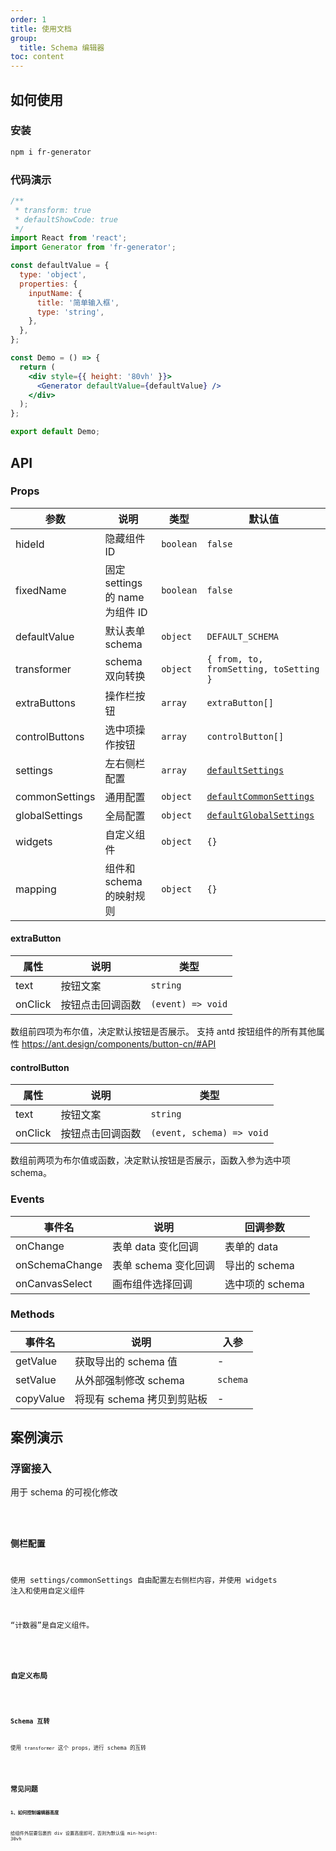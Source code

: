 ```yaml
---
order: 1
title: 使用文档
group:
  title: Schema 编辑器
toc: content
---
```


## 如何使用

### 安装

```bash
npm i fr-generator
```

### 代码演示

```jsx
/**
 * transform: true
 * defaultShowCode: true
 */
import React from 'react';
import Generator from 'fr-generator';

const defaultValue = {
  type: 'object',
  properties: {
    inputName: {
      title: '简单输入框',
      type: 'string',
    },
  },
};

const Demo = () => {
  return (
    <div style={{ height: '80vh' }}>
      <Generator defaultValue={defaultValue} />
    </div>
  );
};

export default Demo;
```

## API

### Props

| 参数           | 说明                            | 类型      | 默认值                                                                                                                          |
| -------------- | ------------------------------- | --------- | ------------------------------------------------------------------------------------------------------------------------------- |
| hideId         | 隐藏组件 ID                     | `boolean` | `false`                                                                                                                         |
| fixedName      | 固定 settings 的 name 为组件 ID | `boolean` | `false`                                                                                                                         |
| defaultValue   | 默认表单 schema                 | `object`  | `DEFAULT_SCHEMA`                                                                                                                |
| transformer    | schema 双向转换                 | `object`  | `{ from, to, fromSetting, toSetting }`                                                                                          |
| extraButtons   | 操作栏按钮                      | `array`   | `extraButton[]`                                                                                                                 |
| controlButtons | 选中项操作按钮                  | `array`   | `controlButton[]`                                                                                                               |
| settings       | 左右侧栏配置                    | `array`   | [`defaultSettings`](https://github.com/alibaba/form-render/blob/master/tools/schema-generator/src/Settings/index.js#L651)       |
| commonSettings | 通用配置                        | `object`  | [`defaultCommonSettings`](https://github.com/alibaba/form-render/blob/master/tools/schema-generator/src/Settings/index.js#L2)   |
| globalSettings | 全局配置                        | `object`  | [`defaultGlobalSettings`](https://github.com/alibaba/form-render/blob/master/tools/schema-generator/src/Settings/index.js#L672) |
| widgets        | 自定义组件                      | `object`  | `{}`                                                                                                                            |
| mapping        | 组件和 schema 的映射规则        | `object`  | `{}`                                                                                                                            |

#### extraButton

| 属性    | 说明             | 类型              |
| ------- | ---------------- | ----------------- |
| text    | 按钮文案         | `string`          |
| onClick | 按钮点击回调函数 | `(event) => void` |

数组前四项为布尔值，决定默认按钮是否展示。
支持 antd 按钮组件的所有其他属性 https://ant.design/components/button-cn/#API

#### controlButton

| 属性    | 说明             | 类型                      |
| ------- | ---------------- | ------------------------- |
| text    | 按钮文案         | `string`                  |
| onClick | 按钮点击回调函数 | `(event, schema) => void` |

数组前两项为布尔值或函数，决定默认按钮是否展示，函数入参为选中项 schema。

### Events

| 事件名         | 说明                 | 回调参数        |
| -------------- | -------------------- | --------------- |
| onChange       | 表单 data 变化回调   | 表单的 data     |
| onSchemaChange | 表单 schema 变化回调 | 导出的 schema   |
| onCanvasSelect | 画布组件选择回调     | 选中项的 schema |

### Methods

| 事件名    | 说明                       | 入参     |
| --------- | -------------------------- | -------- |
| getValue  | 获取导出的 schema 值       | -        |
| setValue  | 从外部强制修改 schema      | `schema` |
| copyValue | 将现有 schema 拷贝到剪贴板 | -        |

## 案例演示

### 浮窗接入

用于 schema 的可视化修改

<code src='./demo/modal.jsx' />

### 侧栏配置

使用 settings/commonSettings 自由配置左右侧栏内容，并使用 widgets 注入和使用自定义组件

“计数器”是自定义组件。

<code src='./demo/settings.jsx' />

### 自定义布局

<code src='./demo/layout.jsx' />

### Schema 互转

使用 `transformer` 这个 props，进行 schema 的互转

<code src='./demo/transformer.jsx' />

## 常见问题

**1、如何控制编辑器高度**

给组件外层要包裹的 div 设置高度即可，否则为默认值 min-height: 30vh
